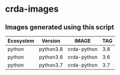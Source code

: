 # crda-images

## Images generated using this script 

Ecosystem     | Version       | IMAGE                                     | TAG               | 
------------- | ------------- | ------------------------------------------|-------------------|
python        | python3.8     |  crda-python                              | 3.8               |
python        | python3.6     |  crda-python                              | 3.6               |
python        | python3.7     |  crda-python                              | 3.7               | 



